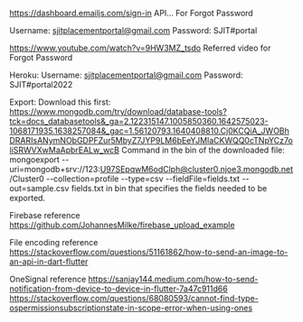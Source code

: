 
https://dashboard.emailjs.com/sign-in
API... For Forgot Password

Username: sjitplacementportal@gmail.com
Password: SJIT#portal

https://www.youtube.com/watch?v=9HW3MZ_tsdo
Referred video for Forgot Password

Heroku:
Username: sjitplacementportal@gmail.com
Password: SJIT#portal2022

Export:
Download this first: https://www.mongodb.com/try/download/database-tools?tck=docs_databasetools&_ga=2.122315147.1005850360.1642575023-1068171935.1638257084&_gac=1.56120793.1640408810.Cj0KCQiA_JWOBhDRARIsANymNObGDPFZur5MbyZ7JYP9LM6bEeYJMlaCKWQQ0cTNpYCz7oliSRWVXwMaApbrEALw_wcB
Command in the bin of the downloaded file: mongoexport --uri=mongodb+srv://123:U97SEpqwM6odClph@cluster0.njoe3.mongodb.net/Cluster0 --collection=profile --type=csv --fieldFile=fields.txt --out=sample.csv
fields.txt in bin that specifies the fields needed to be exported.

Firebase reference
https://github.com/JohannesMilke/firebase_upload_example

File encoding reference
https://stackoverflow.com/questions/51161862/how-to-send-an-image-to-an-api-in-dart-flutter

OneSignal reference
https://sanjay144.medium.com/how-to-send-notification-from-device-to-device-in-flutter-7a47c911d66
https://stackoverflow.com/questions/68080593/cannot-find-type-ospermissionsubscriptionstate-in-scope-error-when-using-ones
